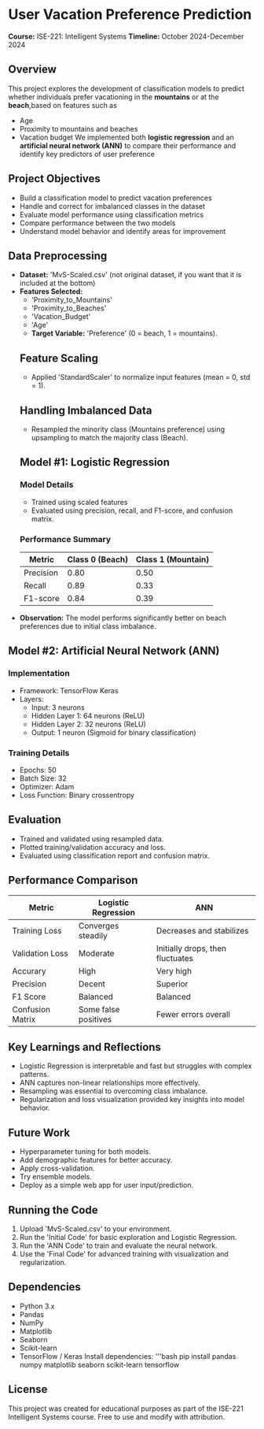 # User Vacation Preference Prediction
**Course:** ISE-221: Intelligent Systems
**Timeline:** October 2024-December 2024
## Overview
This project explores the development of classification models to predict whether individuals prefer vacationing in the **mountains** or at the **beach**,based on features such as
- Age
- Proximity to mountains and beaches
- Vacation budget
We implemented both **logistic regression** and an **artificial neural network (ANN)** to compare their performance and identify key predictors of user preference
## Project Objectives
- Build a classification model to predict vacation preferences
- Handle and correct for imbalanced classes in the dataset
- Evaluate model performance using classification metrics
- Compare performance between the two models
- Understand model behavior and identify areas for improvement
## Data Preprocessing
- **Dataset:** 'MvS-Scaled.csv' (not original dataset, if you want that it is included at the bottom)
- **Features Selected:**
    - 'Proximity_to_Mountains'
    - 'Proximity_to_Beaches'
    - 'Vacation_Budget'
    - 'Age'
  - **Target Variable:** 'Preference' (0 = beach, 1 = mountains).
  ## Feature Scaling
  - Applied 'StandardScaler' to normalize input features (mean = 0, std = 1).
  ## Handling Imbalanced Data
  - Resampled the minority class (Mountains preference) using upsampling to match the majority class (Beach).
  ## Model #1: Logistic Regression
  ### Model Details
  - Trained using scaled features
  - Evaluated using precision, recall, and F1-score, and confusion matrix.
  ### Performance Summary
  |  Metric   | Class 0 (Beach)  | Class 1 (Mountain)  |
  |-----------|------------------|---------------------|
  | Precision | 0.80             | 0.50                |
  | Recall    | 0.89             | 0.33                |
  | F1-score  | 0.84             | 0.39                |
- **Observation:** The model performs significantly better on beach preferences due to initial class imbalance.
## Model #2: Artificial Neural Network (ANN)
### Implementation
- Framework: TensorFlow Keras
- Layers:
    - Input: 3 neurons
    - Hidden Layer 1: 64 neurons (ReLU)
    - Hidden Layer 2: 32 neurons (ReLU)
    - Output: 1 neuron (Sigmoid for binary classification)
### Training Details
- Epochs: 50
- Batch Size: 32
- Optimizer: Adam
- Loss Function: Binary crossentropy
## Evaluation
- Trained and validated using resampled data.
- Plotted training/validation accuracy and loss.
- Evaluated using classification report and confusion matrix.
## Performance Comparison
|  Metric   | Logistic Regression  | ANN    |
|-----------|----------------------|--------|
| Training Loss | Converges steadily  | Decreases and stabilizes |
| Validation Loss | Moderate          | Initially drops, then fluctuates |
| Accurary        | High              | Very high |
| Precision       | Decent            | Superior  |
| F1 Score        | Balanced          | Balanced  |
| Confusion Matrix | Some false positives | Fewer errors overall |
## Key Learnings and Reflections
- Logistic Regression is interpretable and fast but struggles with complex patterns.
- ANN captures non-linear relationships more effectively.
- Resampling was essential to overcoming class imbalance.
- Regularization and loss visualization provided key insights into model behavior.
## Future Work
- Hyperparameter tuning for both models.
- Add demographic features for better accuracy.
- Apply cross-validation.
- Try ensemble models.
- Deploy as a simple web app for user input/prediction.
## Running the Code
1. Upload 'MvS-Scaled.csv' to your environment.
2. Run the 'Initial Code' for basic exploration and Logistic Regression.
3. Run the 'ANN Code' to train and evaluate the neural network.
4. Use the 'Final Code' for advanced training with visualization and regularization.
## Dependencies
- Python 3.x
- Pandas
- NumPy
- Matplotlib
- Seaborn
- Scikit-learn
- TensorFlow / Keras
Install dependencies:
'''bash
pip install pandas numpy matplotlib seaborn scikit-learn tensorflow
## License
This project was created for educational purposes as part of the ISE-221 Intelligent Systems course. Free to use and modify with attribution.
